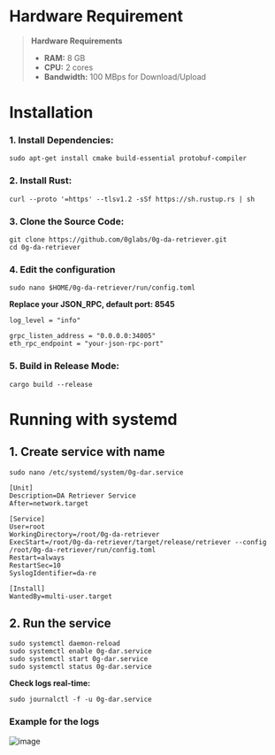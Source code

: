
# Hardware Requirement
> **Hardware Requirements**
> 
> - **RAM:** 8 GB
> - **CPU:** 2 cores
> - **Bandwidth:** 100 MBps for Download/Upload


# Installation

### 1. Install Dependencies:
```sudo apt-get update
sudo apt-get install cmake build-essential protobuf-compiler
```
### 2. Install Rust:
```
curl --proto '=https' --tlsv1.2 -sSf https://sh.rustup.rs | sh
```
### 3. Clone the Source Code:
```
git clone https://github.com/0glabs/0g-da-retriever.git
cd 0g-da-retriever
```
### 4. Edit the configuration 

```
sudo nano $HOME/0g-da-retriever/run/config.toml
```
**Replace your JSON_RPC, default port: 8545** 

```
log_level = "info"

grpc_listen_address = "0.0.0.0:34005"
eth_rpc_endpoint = "your-json-rpc-port"
```

### 5. Build in Release Mode:
```
cargo build --release
```
# Running with systemd
## 1. Create service with name
```
sudo nano /etc/systemd/system/0g-dar.service
```

```
[Unit]
Description=DA Retriever Service
After=network.target

[Service]
User=root
WorkingDirectory=/root/0g-da-retriever
ExecStart=/root/0g-da-retriever/target/release/retriever --config /root/0g-da-retriever/run/config.toml
Restart=always
RestartSec=10
SyslogIdentifier=da-re

[Install]
WantedBy=multi-user.target
```

## 2. Run the service

```
sudo systemctl daemon-reload
sudo systemctl enable 0g-dar.service
sudo systemctl start 0g-dar.service
sudo systemctl status 0g-dar.service
```

**Check logs real-time:**

```
sudo journalctl -f -u 0g-dar.service
```

### Example for the logs
![image](https://github.com/user-attachments/assets/0ba801bf-a2b6-4b9b-84ba-098b19135096)

